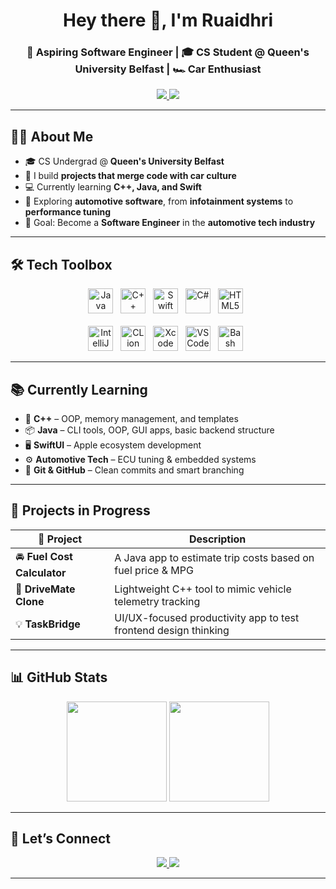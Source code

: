 <h1 align="center">Hey there 👋, I'm Ruaidhri</h1>
<h3 align="center">🚀 Aspiring Software Engineer | 🎓 CS Student @ Queen's University Belfast | 🏎️ Car Enthusiast</h3>

<p align="center">
  <a href="https://www.linkedin.com/in/ruaidhri-o-neill-71a976342/" target="_blank">
    <img src="https://img.shields.io/badge/LinkedIn-0077B5?style=flat-square&logo=linkedin&logoColor=white" />
  </a>
  <a href="https://www.ruaidhrioneill.com" target="_blank">
    <img src="https://img.shields.io/badge/Portfolio-000000?style=flat-square&logo=firefox&logoColor=white" />
  </a>
</p>

---

## 🧑‍💻 About Me

- 🎓 CS Undergrad @ **Queen's University Belfast**
- 🔧 I build **projects that merge code with car culture**
- 💻 Currently learning **C++, Java, and Swift**
- 📱 Exploring **automotive software**, from **infotainment systems** to **performance tuning**
- 🏁 Goal: Become a **Software Engineer** in the **automotive tech industry**

---

## 🛠️ Tech Toolbox

<div align="center">
  <img src="https://cdn.jsdelivr.net/gh/devicons/devicon/icons/java/java-original.svg" title="Java" width="40"/> &nbsp;
  <img src="https://cdn.jsdelivr.net/gh/devicons/devicon/icons/cplusplus/cplusplus-original.svg" title="C++" width="40"/> &nbsp;
  <img src="https://cdn.jsdelivr.net/gh/devicons/devicon/icons/swift/swift-original.svg" title="Swift" width="40"/> &nbsp;
  <img src="https://cdn.jsdelivr.net/gh/devicons/devicon/icons/csharp/csharp-original.svg" title="C#" width="40"/> &nbsp;
  <img src="https://cdn.jsdelivr.net/gh/devicons/devicon/icons/html5/html5-original.svg" title="HTML5" width="40"/> &nbsp;
  <br><br>
  <img src="https://cdn.jsdelivr.net/gh/devicons/devicon/icons/intellij/intellij-original.svg" title="IntelliJ" width="40"/> &nbsp;
  <img src="https://cdn.jsdelivr.net/gh/devicons/devicon/icons/clion/clion-original.svg" title="CLion" width="40"/> &nbsp;
  <img src="https://cdn.jsdelivr.net/gh/devicons/devicon/icons/xcode/xcode-original.svg" title="Xcode" width="40"/> &nbsp;
  <img src="https://cdn.jsdelivr.net/gh/devicons/devicon/icons/vscode/vscode-original.svg" title="VSCode" width="40"/> &nbsp;
  <img src="https://cdn.jsdelivr.net/gh/devicons/devicon/icons/bash/bash-original.svg" title="Bash" width="40"/> &nbsp;
</div>

---

## 📚 Currently Learning

- 🧠 **C++** – OOP, memory management, and templates  
- 📦 **Java** – CLI tools, OOP, GUI apps, basic backend structure  
- 🖥 **SwiftUI** – Apple ecosystem development  
- ⚙️ **Automotive Tech** – ECU tuning & embedded systems  
- 🔧 **Git & GitHub** – Clean commits and smart branching  

---

## 🧪 Projects in Progress

| 🔧 Project        | Description |
|------------------|-------------|
| 🚘 **Fuel Cost Calculator** | A Java app to estimate trip costs based on fuel price & MPG |
| 🧠 **DriveMate Clone** | Lightweight C++ tool to mimic vehicle telemetry tracking |
| 💡 **TaskBridge** | UI/UX-focused productivity app to test frontend design thinking |

---

## 📊 GitHub Stats

<p align="center">
  <img src="https://github-readme-stats.vercel.app/api?username=ruaidhri13&show_icons=true&theme=radical" height="160"/>
  <img src="https://github-readme-stats.vercel.app/api/top-langs/?username=ruaidhri13&layout=compact&theme=radical" height="160"/>
</p>

---

## 🤝 Let’s Connect

<p align="center">
  <a href="https://www.linkedin.com/in/ruaidhri-o-neill-71a976342/" target="_blank">
    <img src="https://img.shields.io/badge/Connect on LinkedIn-blue?logo=linkedin&style=for-the-badge"/>
  </a>
  <a href="https://www.ruaidhrioneill.com" target="_blank">
    <img src="https://img.shields.io/badge/My Portfolio-black?logo=firefox&style=for-the-badge"/>
  </a>
</p>

---
